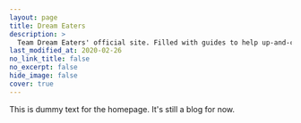 ```yaml
---
layout: page
title: Dream Eaters
description: >
  Team Dream Eaters' official site. Filled with guides to help up-and-coming Trainers.
last_modified_at: 2020-02-26
no_link_title: false
no_excerpt: false
hide_image: false
cover: true
---
```


This is dummy text for the homepage. It's still a blog for now.
